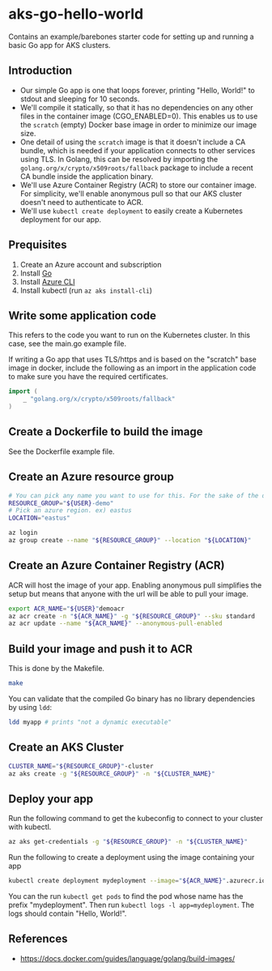 # aks-go-hello-world
Contains an example/barebones starter code for setting up and running a basic Go app for AKS clusters.

## Introduction
- Our simple Go app is one that loops forever, printing "Hello, World!" to stdout and sleeping for 10 seconds.
- We'll compile it statically, so that it has no dependencies on any other files in the container image (CGO_ENABLED=0).
  This enables us to use the `scratch` (empty) Docker base image in order to minimize our image size.
- One detail of using the `scratch` image is that it doesn't include a CA bundle, which is needed if your application connects to other services using TLS.
  In Golang, this can be resolved by importing the `golang.org/x/crypto/x509roots/fallback` package to include a recent CA bundle inside the application binary.
- We'll use Azure Container Registry (ACR) to store our container image.  For simplicity, we'll enable anonymous pull so that our AKS cluster doesn't need to authenticate to ACR.
- We'll use `kubectl create deployment` to easily create a Kubernetes deployment for our app.

## Prequisites
1) Create an Azure account and subscription
2) Install [Go](https://go.dev/dl/)
3) Install [Azure CLI](https://learn.microsoft.com/en-us/cli/azure/install-azure-cli)
4) Install kubectl (run `az aks install-cli`)

## Write some application code
This refers to the code you want to run on the Kubernetes cluster. In this case, see the main.go example file.

If writing a Go app that uses TLS/https and is based on the "scratch" base image in docker, include the following as an import in the application code to make sure you have the required certificates.

```go
import (
    _ "golang.org/x/crypto/x509roots/fallback"
)
```

## Create a Dockerfile to build the image
See the Dockerfile example file.

## Create an Azure resource group
``` bash
# You can pick any name you want to use for this. For the sake of the demo, use only alphanumeric characters
RESOURCE_GROUP="${USER}-demo"
# Pick an azure region. ex) eastus
LOCATION="eastus"

az login
az group create --name "${RESOURCE_GROUP}" --location "${LOCATION}"
```

## Create an Azure Container Registry (ACR)
ACR will host the image of your app. Enabling anonymous pull simplifies the setup but means that anyone with the url will be able to pull your image. 

``` bash
export ACR_NAME="${USER}"demoacr
az acr create -n "${ACR_NAME}" -g "${RESOURCE_GROUP}" --sku standard
az acr update --name "${ACR_NAME}" --anonymous-pull-enabled
```

## Build your image and push it to ACR
This is done by the Makefile.

``` bash
make
```

You can validate that the compiled Go binary has no library dependencies by using `ldd`:

``` bash
ldd myapp # prints "not a dynamic executable"
```

## Create an AKS Cluster
``` bash
CLUSTER_NAME="${RESOURCE_GROUP}"-cluster
az aks create -g "${RESOURCE_GROUP}" -n "${CLUSTER_NAME}"
```

## Deploy your app
Run the following command to get the kubeconfig to connect to your cluster with kubectl.
``` bash
az aks get-credentials -g "${RESOURCE_GROUP}" -n "${CLUSTER_NAME}"
```

Run the following to create a deployment using the image containing your app
``` bash
kubectl create deployment mydeployment --image="${ACR_NAME}".azurecr.io/myapp:latest
```

You can the run `kubectl get pods` to find the pod whose name has the prefix "mydeployment". Then run `kubectl logs -l app=mydeployment`. The logs should contain "Hello, World!".

## References

- https://docs.docker.com/guides/language/golang/build-images/